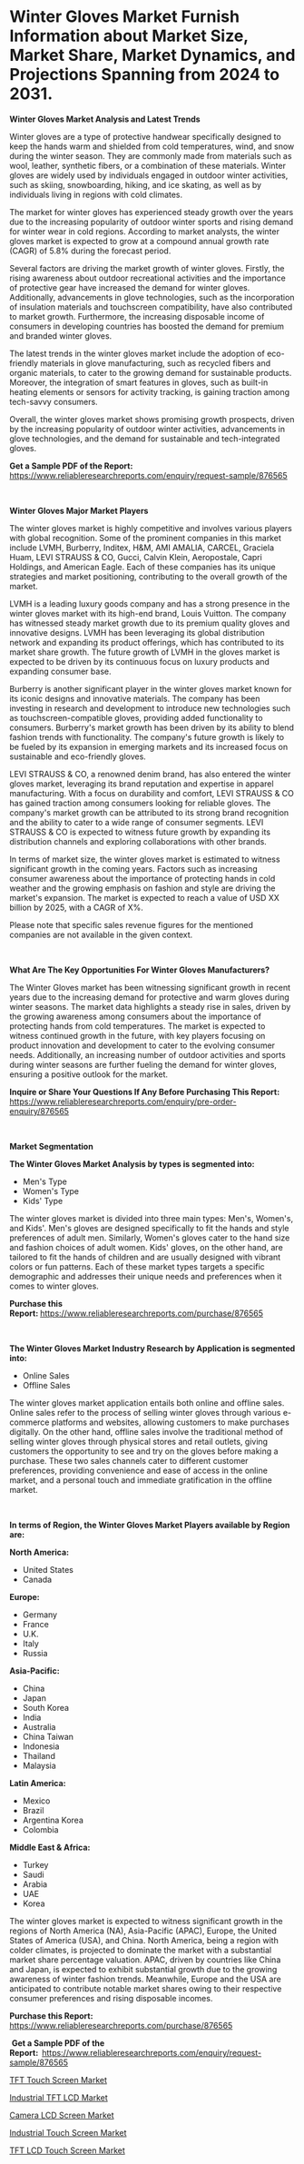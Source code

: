 <p><h1>Winter Gloves Market Furnish Information about Market Size, Market Share, Market Dynamics, and Projections Spanning from 2024 to 2031.</h1></p><p><strong>Winter Gloves Market Analysis and Latest Trends</strong></p>
<p><p>Winter gloves are a type of protective handwear specifically designed to keep the hands warm and shielded from cold temperatures, wind, and snow during the winter season. They are commonly made from materials such as wool, leather, synthetic fibers, or a combination of these materials. Winter gloves are widely used by individuals engaged in outdoor winter activities, such as skiing, snowboarding, hiking, and ice skating, as well as by individuals living in regions with cold climates.</p><p>The market for winter gloves has experienced steady growth over the years due to the increasing popularity of outdoor winter sports and rising demand for winter wear in cold regions. According to market analysts, the winter gloves market is expected to grow at a compound annual growth rate (CAGR) of 5.8% during the forecast period.</p><p>Several factors are driving the market growth of winter gloves. Firstly, the rising awareness about outdoor recreational activities and the importance of protective gear have increased the demand for winter gloves. Additionally, advancements in glove technologies, such as the incorporation of insulation materials and touchscreen compatibility, have also contributed to market growth. Furthermore, the increasing disposable income of consumers in developing countries has boosted the demand for premium and branded winter gloves.</p><p>The latest trends in the winter gloves market include the adoption of eco-friendly materials in glove manufacturing, such as recycled fibers and organic materials, to cater to the growing demand for sustainable products. Moreover, the integration of smart features in gloves, such as built-in heating elements or sensors for activity tracking, is gaining traction among tech-savvy consumers.</p><p>Overall, the winter gloves market shows promising growth prospects, driven by the increasing popularity of outdoor winter activities, advancements in glove technologies, and the demand for sustainable and tech-integrated gloves.</p></p>
<p><strong>Get a Sample PDF of the Report:&nbsp;</strong> <a href="https://www.reliableresearchreports.com/enquiry/request-sample/876565">https://www.reliableresearchreports.com/enquiry/request-sample/876565</a></p>
<p>&nbsp;</p>
<p><strong>Winter Gloves Major Market Players</strong></p>
<p><p>The winter gloves market is highly competitive and involves various players with global recognition. Some of the prominent companies in this market include LVMH, Burberry, Inditex, H&M, AMI AMALIA, CARCEL, Graciela Huam, LEVI STRAUSS & CO, Gucci, Calvin Klein, Aeropostale, Capri Holdings, and American Eagle. Each of these companies has its unique strategies and market positioning, contributing to the overall growth of the market.</p><p>LVMH is a leading luxury goods company and has a strong presence in the winter gloves market with its high-end brand, Louis Vuitton. The company has witnessed steady market growth due to its premium quality gloves and innovative designs. LVMH has been leveraging its global distribution network and expanding its product offerings, which has contributed to its market share growth. The future growth of LVMH in the gloves market is expected to be driven by its continuous focus on luxury products and expanding consumer base.</p><p>Burberry is another significant player in the winter gloves market known for its iconic designs and innovative materials. The company has been investing in research and development to introduce new technologies such as touchscreen-compatible gloves, providing added functionality to consumers. Burberry's market growth has been driven by its ability to blend fashion trends with functionality. The company's future growth is likely to be fueled by its expansion in emerging markets and its increased focus on sustainable and eco-friendly gloves.</p><p>LEVI STRAUSS & CO, a renowned denim brand, has also entered the winter gloves market, leveraging its brand reputation and expertise in apparel manufacturing. With a focus on durability and comfort, LEVI STRAUSS & CO has gained traction among consumers looking for reliable gloves. The company's market growth can be attributed to its strong brand recognition and the ability to cater to a wide range of consumer segments. LEVI STRAUSS & CO is expected to witness future growth by expanding its distribution channels and exploring collaborations with other brands.</p><p>In terms of market size, the winter gloves market is estimated to witness significant growth in the coming years. Factors such as increasing consumer awareness about the importance of protecting hands in cold weather and the growing emphasis on fashion and style are driving the market's expansion. The market is expected to reach a value of USD XX billion by 2025, with a CAGR of X%.</p><p>Please note that specific sales revenue figures for the mentioned companies are not available in the given context.</p></p>
<p>&nbsp;</p>
<p><strong>What Are The Key Opportunities For Winter Gloves Manufacturers?</strong></p>
<p><p>The Winter Gloves market has been witnessing significant growth in recent years due to the increasing demand for protective and warm gloves during winter seasons. The market data highlights a steady rise in sales, driven by the growing awareness among consumers about the importance of protecting hands from cold temperatures. The market is expected to witness continued growth in the future, with key players focusing on product innovation and development to cater to the evolving consumer needs. Additionally, an increasing number of outdoor activities and sports during winter seasons are further fueling the demand for winter gloves, ensuring a positive outlook for the market.</p></p>
<p><strong>Inquire or Share Your Questions If Any Before Purchasing This Report:</strong> <a href="https://www.reliableresearchreports.com/enquiry/pre-order-enquiry/876565">https://www.reliableresearchreports.com/enquiry/pre-order-enquiry/876565</a></p>
<p>&nbsp;</p>
<p><strong>Market Segmentation</strong></p>
<p><strong>The Winter Gloves Market Analysis by types is segmented into:</strong></p>
<p><ul><li>Men's Type</li><li>Women's Type</li><li>Kids' Type</li></ul></p>
<p><p>The winter gloves market is divided into three main types: Men's, Women's, and Kids'. Men's gloves are designed specifically to fit the hands and style preferences of adult men. Similarly, Women's gloves cater to the hand size and fashion choices of adult women. Kids' gloves, on the other hand, are tailored to fit the hands of children and are usually designed with vibrant colors or fun patterns. Each of these market types targets a specific demographic and addresses their unique needs and preferences when it comes to winter gloves.</p></p>
<p><strong>Purchase this Report:&nbsp;</strong><a href="https://www.reliableresearchreports.com/purchase/876565">https://www.reliableresearchreports.com/purchase/876565</a></p>
<p>&nbsp;</p>
<p><strong>The Winter Gloves Market Industry Research by Application is segmented into:</strong></p>
<p><ul><li>Online Sales</li><li>Offline Sales</li></ul></p>
<p><p>The winter gloves market application entails both online and offline sales. Online sales refer to the process of selling winter gloves through various e-commerce platforms and websites, allowing customers to make purchases digitally. On the other hand, offline sales involve the traditional method of selling winter gloves through physical stores and retail outlets, giving customers the opportunity to see and try on the gloves before making a purchase. These two sales channels cater to different customer preferences, providing convenience and ease of access in the online market, and a personal touch and immediate gratification in the offline market.</p></p>
<p>&nbsp;</p>
<p><strong>In terms of Region, the Winter Gloves Market Players available by Region are:</strong></p>
<p>
    <p> <strong> North America: </strong>
        <ul>
            <li>United States</li>
            <li>Canada</li>
        </ul>
        </p> 
    <p> <strong> Europe: </strong>
        <ul>
            <li>Germany</li>
            <li>France</li>
            <li>U.K.</li>
            <li>Italy</li>
            <li>Russia</li>
        </ul>
        </p> 
    <p> <strong> Asia-Pacific: </strong>
        <ul>
            <li>China</li>
            <li>Japan</li>
            <li>South Korea</li>
            <li>India</li>
            <li>Australia</li>
            <li>China Taiwan</li>
            <li>Indonesia</li>
            <li>Thailand</li>
            <li>Malaysia</li>
        </ul>
        </p> 
    <p> <strong> Latin America: </strong>
        <ul>
            <li>Mexico</li>
            <li>Brazil</li>
            <li>Argentina Korea</li>
            <li>Colombia</li>
        </ul>
        </p> 
    <p> <strong> Middle East & Africa: </strong>
        <ul>
            <li>Turkey</li>
            <li>Saudi</li>
            <li>Arabia</li>
            <li>UAE</li>
            <li>Korea</li>
        </ul>
    </p>
    </p>
<p><p>The winter gloves market is expected to witness significant growth in the regions of North America (NA), Asia-Pacific (APAC), Europe, the United States of America (USA), and China. North America, being a region with colder climates, is projected to dominate the market with a substantial market share percentage valuation. APAC, driven by countries like China and Japan, is expected to exhibit substantial growth due to the growing awareness of winter fashion trends. Meanwhile, Europe and the USA are anticipated to contribute notable market shares owing to their respective consumer preferences and rising disposable incomes.</p></p>
<p><strong>Purchase this Report: </strong><a href="https://www.reliableresearchreports.com/purchase/876565">https://www.reliableresearchreports.com/purchase/876565</a></p>
<p>&nbsp;<strong>Get a Sample PDF of the Report:&nbsp;&nbsp;</strong><a href="https://www.reliableresearchreports.com/enquiry/request-sample/876565">https://www.reliableresearchreports.com/enquiry/request-sample/876565</a></p>
<p><strong></strong></p>
<p><p><a href="https://medium.com/@tammyjones1939/tft-touch-screen-market-report-reveals-the-latest-trends-and-growth-opportunities-of-this-market-76c22aa3c6d1">TFT Touch Screen Market</a></p><p><a href="https://medium.com/@tammyjones1939/industrial-tft-lcd-market-exploring-market-share-market-trends-and-future-growth-69b3cb929ca5">Industrial TFT LCD Market</a></p><p><a href="https://medium.com/@tammyjones1939/camera-lcd-screen-market-research-report-its-history-and-forecast-2024-to-2031-3c45f2df667a">Camera LCD Screen Market</a></p><p><a href="https://medium.com/@tammyjones1939/industrial-touch-screen-market-exploring-market-share-market-trends-and-future-growth-b9adead6c711">Industrial Touch Screen Market</a></p><p><a href="https://medium.com/@tammyjones1939/tft-lcd-touch-screen-market-size-market-outlook-and-market-forecast-2024-to-2031-c4220b8ad3f8">TFT LCD Touch Screen Market</a></p></p>